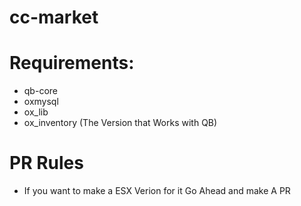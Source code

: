 # cc-market

# Requirements:
- qb-core
- oxmysql
- ox_lib
- ox_inventory (The Version that Works with QB)

# PR Rules
- If you want to make a ESX Verion for it Go Ahead and make A PR
